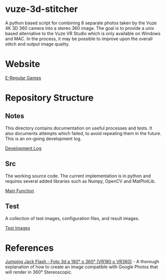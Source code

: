 # vuze-3d-stitcher
A python based script for combining 8 separate photos taken by the Vuze 4K 3D 360 camera into a stereo 360 image. The goal is to provide a unix based alternative to the Vuze VR Studio which is only available on Windows and MAC. In the process, it may be possible to improve upon the overall stitch and output image quality.

# Website
[E-Regular Games](https://www.e-regular-games.com)

# Repository Structure
## Notes
This directory contains documentation on useful processes and tests. It also documents attempts which failed, to avoid repeating them in the future. This is an on-going development log.

[Development Log](./notes/README.md)

## Src
The working source code. The current implementation is in python and requires several added libraries such as Numpy, OpenCV and MatPlotLib.

[Main Function](./src/features.py)

## Test
A collection of test images, configuration files, and result images.

[Test Images](./test/README.md)

# References

[Jumping Jack Flash - Foto 3d a 180° o 360° (VR180 o VR360)](https://jumpjack.wordpress.com/2021/07/03/foto-3d-a-180-o-360-vr180-o-vr360/) - A thorough explanation of how to create an image compatible with Google Photos that will render in 360° Stereoscopic.
